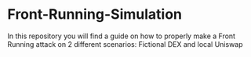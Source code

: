 # Front-Running-Simulation
In this repository you will find a guide on how to properly make a Front Running attack on 2 different scenarios: Fictional DEX and local Uniswap 

